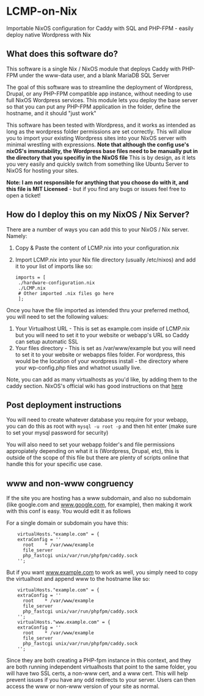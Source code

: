 # LCMP-on-Nix
Importable NixOS configuration for Caddy with SQL and PHP-FPM - easily deploy native Wordpress with Nix

## What does this software do?
This software is a single Nix / NixOS module that deploys Caddy with PHP-FPM under the www-data user, and a blank MariaDB SQL Server

The goal of this software was to streamline the deployment of Wordpress, Drupal, or any PHP-FPM compatible app instance, without needing to use full NixOS Wordpress services. This module lets you deploy the base server so that you can put any PHP-FPM application in the folder, define the hostname, and it should "just work"

This software has been tested with Wordpress, and it works as intended as long as the wordpress folder permissions are set correctly. This will allow you to import your existing Wordpress sites into your NixOS server with minimal wrestling with expressions. **Note that although the config use's nixOS's immutability, the Wordpress base files need to be manually put in the directory that you specifiy in the NixOS file** This is by design, as it lets you very easily and quickly switch from something like Ubuntu Server to NixOS for hosting your sites.

**Note: I am not responsible for anything that you choose do with it, and this file is MIT Licensed** - but if you find any bugs or issues feel free to open a ticket!

## How do I deploy this on my NixOS / Nix Server?

There are a number of ways you can add this to your NixOS / Nix server. Namely:

1. Copy & Paste the content of LCMP.nix into your configuration.nix
2. Import LCMP.nix into your Nix file directory (usually /etc/nixos) and add it to your list of imports like so:

   ```
   imports = [
    ./hardware-configuration.nix
    ./LCMP.nix
    # Other imported .nix files go here
    ];
   ```
Once you have the file imported as intended thru your preferred method, you will need to set the following values:

1. Your Virtualhost URL - This is set as example.com inside of LCMP.nix but you will need to set it to your website or webapp's URL so Caddy can setup automatic SSL
2. Your files directory - This is set as /var/www/example but you will need to set it to your website or webapps files folder. For wordpress, this would be the location of your wordpress install - the directory where your wp-config.php files and whatnot usually live.

Note, you can add as many virtualhosts as you'd like, by adding them to the caddy section. NixOS's official wiki has good instructions on that [here](https://nixos.wiki/wiki/Caddy)

## Post deployment instructions

You will need to create whatever database you require for your webapp, you can do this as root with `mysql -u root -p` and then hit enter (make sure to set your mysql password for security)

You will also need to set your webapp folder's and file permissions appropiately depending on what it is (Wordpress, Drupal, etc), this is outside of the scope of this file but there are plenty of scripts online that handle this for your specific use case.

## www and non-www congruency

If the site you are hosting has a www subdomain, and also no subdomain (like google.com and www.google.com, for example), then making it work with this conf is easy. You would edit it as follows

For a single domain or subdomain you have this:

```
    virtualHosts."example.com" = {
    extraConfig = ''
      root    * /var/www/example
      file_server
      php_fastcgi unix/var/run/phpfpm/caddy.sock
    '';
```

But if you want www.example.com to work as well, you simply need to copy the virtualhost and append www to the hostname like so:

```
    virtualHosts."example.com" = {
    extraConfig = ''
      root    * /var/www/example
      file_server
      php_fastcgi unix/var/run/phpfpm/caddy.sock
    '';
    virtualHosts."www.example.com" = {
    extraConfig = ''
      root    * /var/www/example
      file_server
      php_fastcgi unix/var/run/phpfpm/caddy.sock
    '';
```

Since they are both creating a PHP-fpm instance in this context, and they are both running independent virtualhosts that point to the same folder, you will have two SSL certs, a non-www cert, and a www cert. This will help prevent issues if you have any odd redirects to your server. Users can then access the www or non-www version of your site as normal.






